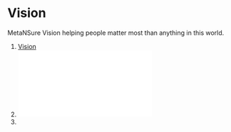 # Vision
MetaNSure Vision helping people matter most than anything in this world.


1. [Vision](https://www.youtube.com/watch?v=P8ufQ97v0HE)
2. <iframe class="mfp-iframe" src="//www.youtube.com/embed/http://www.youtube.com/embed/uz8NDWopZyU?autoplay=1" frameborder="0" allowfullscreen=""></iframe>
3. 
